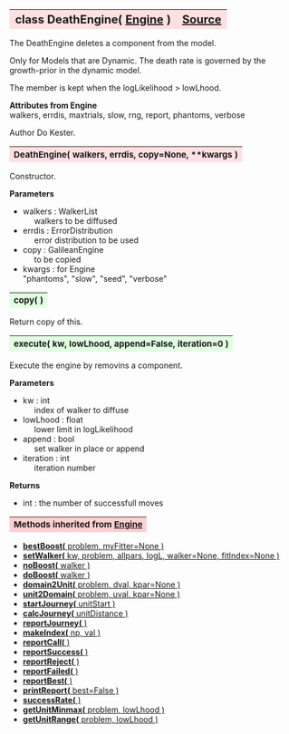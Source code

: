 ---
---
<br><br>

<a name="DeathEngine"></a>
<table><thead style="background-color:#FFE0E0; width:100%; font-size:20px"><tr><th style="text-align:left">
<strong>class DeathEngine(</strong> <a href="./Engine.html">Engine</a> )</th><th style="text-align:right"><a href=https://github.com/dokester/BayesicFitting/blob/master/BayesicFitting/source/DeathEngine.py target=_blank>Source</a></th></tr></thead></table>
<p>

The DeathEngine deletes a component from the model.

Only for Models that are Dynamic.
The death rate is governed by the growth-prior in the dynamic model.

The member is kept when the logLikelihood > lowLhood.

<b>Attributes from Engine</b><br>
walkers, errdis, maxtrials, slow, rng, report, phantoms, verbose

Author       Do Kester.


<a name="DeathEngine"></a>
<table><thead style="background-color:#FFE0E0; width:100%; font-size:15px"><tr><th style="text-align:left">
<strong>DeathEngine(</strong> walkers, errdis, copy=None, **kwargs )
</th></tr></thead></table>
<p>

Constructor.

<b>Parameters</b><br>
* walkers  :  WalkerList<br>
&nbsp;&nbsp;&nbsp;&nbsp; walkers to be diffused<br>
* errdis  :  ErrorDistribution<br>
&nbsp;&nbsp;&nbsp;&nbsp; error distribution to be used<br>
* copy  :  GalileanEngine<br>
&nbsp;&nbsp;&nbsp;&nbsp; to be copied<br>
* kwargs  :  for Engine<br>
    "phantoms", "slow", "seed", "verbose"

<a name="copy"></a>
<table><thead style="background-color:#E0FFE0; width:100%; font-size:15px"><tr><th style="text-align:left">
<strong>copy(</strong> )
</th></tr></thead></table>
<p>
Return copy of this. 

<a name="execute"></a>
<table><thead style="background-color:#E0FFE0; width:100%; font-size:15px"><tr><th style="text-align:left">
<strong>execute(</strong> kw, lowLhood, append=False, iteration=0 )
</th></tr></thead></table>
<p>

Execute the engine by removins a component.

<b>Parameters</b><br>
* kw  :  int<br>
&nbsp;&nbsp;&nbsp;&nbsp; index of walker to diffuse<br>
* lowLhood  :  float<br>
&nbsp;&nbsp;&nbsp;&nbsp; lower limit in logLikelihood<br>
* append  :  bool<br>
&nbsp;&nbsp;&nbsp;&nbsp; set walker in place or append<br>
* iteration  :  int<br>
&nbsp;&nbsp;&nbsp;&nbsp; iteration number<br>

<b>Returns</b><br>
* int  :  the number of successfull moves<br>


<table><thead style="background-color:#FFD0D0; width:100%; font-size:15px"><tr><th style="text-align:left">
<strong>Methods inherited from</strong> <a href="./Engine.html">Engine</a></th></tr></thead></table>


* [<strong>bestBoost(</strong> problem, myFitter=None ) ](./Engine.md#bestBoost)
* [<strong>setWalker(</strong> kw, problem, allpars, logL, walker=None, fitIndex=None ) ](./Engine.md#setWalker)
* [<strong>noBoost(</strong> walker ) ](./Engine.md#noBoost)
* [<strong>doBoost(</strong> walker ) ](./Engine.md#doBoost)
* [<strong>domain2Unit(</strong> problem, dval, kpar=None ) ](./Engine.md#domain2Unit)
* [<strong>unit2Domain(</strong> problem, uval, kpar=None ) ](./Engine.md#unit2Domain)
* [<strong>startJourney(</strong> unitStart ) ](./Engine.md#startJourney)
* [<strong>calcJourney(</strong> unitDistance ) ](./Engine.md#calcJourney)
* [<strong>reportJourney(</strong> ) ](./Engine.md#reportJourney)
* [<strong>makeIndex(</strong> np, val ) ](./Engine.md#makeIndex)
* [<strong>reportCall(</strong> )](./Engine.md#reportCall)
* [<strong>reportSuccess(</strong> )](./Engine.md#reportSuccess)
* [<strong>reportReject(</strong> )](./Engine.md#reportReject)
* [<strong>reportFailed(</strong> )](./Engine.md#reportFailed)
* [<strong>reportBest(</strong> )](./Engine.md#reportBest)
* [<strong>printReport(</strong> best=False ) ](./Engine.md#printReport)
* [<strong>successRate(</strong> ) ](./Engine.md#successRate)
* [<strong>getUnitMinmax(</strong> problem, lowLhood ) ](./Engine.md#getUnitMinmax)
* [<strong>getUnitRange(</strong> problem, lowLhood ) ](./Engine.md#getUnitRange)

